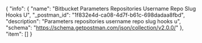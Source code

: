 {
  "info": {
    "name": "Bitbucket Parameters Repositories Username Repo Slug Hooks U",
    "_postman_id": "1f832e4d-ca08-4d7f-b61c-698dadaa8fbd",
    "description": "Parameters repositories username repo slug hooks u",
    "schema": "https://schema.getpostman.com/json/collection/v2.0.0/"
  },
  "item": []
}